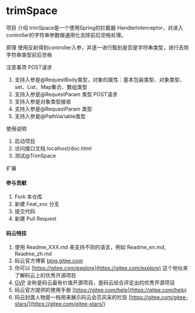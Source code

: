 # trimSpace

项目 介绍
trimSpace是一个使用Spring的拦截器 HandlerInterceptor，对进入controller的字符串参数做通用化去除前后空格处理。



原理
使用反射得到controller入参，并逐一进行甄别是否是字符串类型，进行去除字符串类型前后空格



注意事项
POST请求
1. 支持入参是@RequestBody类型，对象的属性：基本包装类型、对象类型、set、List、Map集合、数组类型
2. 支持入参是@RequestParam 类型
POST请求
1. 支持入参是对象类型接收
2. 支持入参是@RequestParam 类型
3. 支持入参是@PathVariable类型


使用说明

1.  启动项目
2.  访问接口文档 localhost/doc.html
3.  测试@TrimSpace

扩展


#### 参与贡献

1.  Fork 本仓库
2.  新建 Feat_xxx 分支
3.  提交代码
4.  新建 Pull Request


#### 码云特技

1.  使用 Readme\_XXX.md 来支持不同的语言，例如 Readme\_en.md, Readme\_zh.md
2.  码云官方博客 [blog.gitee.com](https://blog.gitee.com)
3.  你可以 [https://gitee.com/explore](https://gitee.com/explore) 这个地址来了解码云上的优秀开源项目
4.  [GVP](https://gitee.com/gvp) 全称是码云最有价值开源项目，是码云综合评定出的优秀开源项目
5.  码云官方提供的使用手册 [https://gitee.com/help](https://gitee.com/help)
6.  码云封面人物是一档用来展示码云会员风采的栏目 [https://gitee.com/gitee-stars/](https://gitee.com/gitee-stars/)
